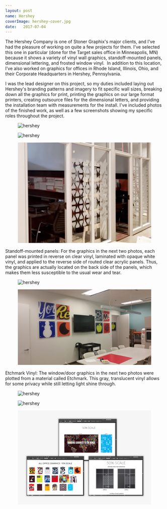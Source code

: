 ```yaml
---
layout: post
name: Hershey
coverImage: hershey-cover.jpg
date:   2017-07-04
---
```


The Hershey Company is one of Stoner Graphix's major clients, and I've had the pleasure of working on quite a few projects for them. I've selected this one in particular (done for the Target sales office in Minneapolis, MN) because it shows a variety of vinyl wall graphics, standoff-mounted panels, dimensional lettering, and frosted window vinyl.  In addition to this location, I’ve also worked on graphics for offices in Rhode Island, Illinois, Ohio, and their Corporate Headquarters in Hershey, Pennsylvania.

I was the lead designer on this project, so my duties included laying out Hershey's branding patterns and imagery to fit specific wall sizes, breaking down all the graphics for print, printing the graphics on our large format printers, creating outsource files for the dimensional letters, and providing the installation team with measurements for the install. I've included photos of the finished work, as well as a few screenshots showing my specific roles throughout the project.

<figure>
    <img src="../img/hershey-1.jpg" alt="hershey" />
</figure>
<figure>
    <img src="../img/hershey-2.jpg" alt="hershey" />
</figure>
<figure>
    <img src="../img/hershey-3.jpg" alt="hershey" />
</figure>

Standoff-mounted panels: For the graphics in the next two photos, each panel was printed in reverse on clear vinyl, laminated with opaque white vinyl, and applied to the reverse side of routed clear acrylic panels. Thus, the graphics are actually located on the back side of the panels, which makes them less susceptible to the usual wear and tear.

<figure>
    <img src="../img/hershey-4.jpg" alt="hershey" />
</figure>
<figure>
    <img src="../img/hershey-5.jpg" alt="hershey" />
</figure>

Etchmark Vinyl: The window/door graphics in the next two photos were plotted from a material called Etchmark. This gray, translucent vinyl allows for some privacy while still letting light shine through.

<figure>
    <img src="../img/hershey-6.jpg" alt="hershey" />
</figure>
<figure>
    <img src="../img/hershey-7.jpg" alt="hershey" />
</figure>
<figure>
    <img src="../img/hershey-8.jpg" alt="hershey" />
</figure>
